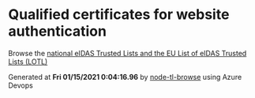 # Qualified certificates for website authentication 
 Browse the [national eIDAS Trusted Lists and the EU List of eIDAS Trusted Lists (LOTL)](https://webgate.ec.europa.eu/tl-browser/#/) 
 
 
Generated at **Fri 01/15/2021  0:04:16.96** by [node-tl-browse](https://github.com/ymedlop/node-tl-browser) using Azure Devops 
